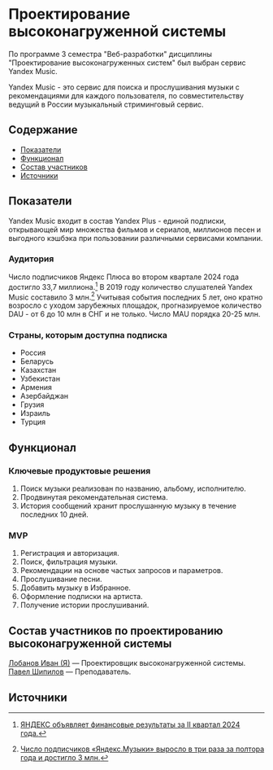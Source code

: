 # Проектирование высоконагруженной системы
По программе 3 семестра "Веб-разработки" дисциплины "Проектирование высоконагруженных систем" был выбран сервис Yandex Music. 

Yandex Music - это сервис для поиска и прослушивания музыки с рекомендациями для каждого пользователя, по совместительству ведущий в России музыкальный стриминговый сервис.

## Содержание
- [Показатели](#показатели)
- [Функционал](#функционал)
- [Состав участников](#состав-участников-по-проектированию-высоконагруженной-системы)
- [Источники](#источники)

## Показатели
Yandex Music входит в состав Yandex Plus - единой подписки, открывающей мир множества фильмов и сериалов, миллионов песен и выгодного кэшбэка при пользовании различными сервисами компании. 

### Аудитория 
Число подписчиков Яндекс Плюса во втором квартале 2024 года достигло 33,7 миллиона.[^1] В 2019 году количество слушателей Yandex Music составило 3 млн.[^2] Учитывая события последних 5 лет, оно кратно возросло с уходом зарубежных площадок, прогназируемое количество DAU - от 6 до 10 млн в СНГ и не только. Число MAU порядка 20-25 млн. 

### Страны, которым доступна подписка
+ Россия 
+ Беларусь 
+ Казахстан 
+ Узбекистан 
+ Армения 
+ Азербайджан 
+ Грузия 
+ Израиль 
+ Турция

## Функционал
### Ключевые продуктовые решения
1) Поиск музыки реализован по названию, альбому, исполнителю.
2) Продвинутая рекомендательная система.
3) История сообщений хранит прослушанную музыку в течение последних 10 дней.

### MVP
1) Регистрация и авторизация.
2) Поиск, фильтрация музыки.
3) Рекомендации на основе частых запросов и параметров.
4) Прослушивание песни.
5) Добавить музыку в Избранное.
6) Оформление подписки на артиста.
7) Получение истории прослушиваний.


## Состав участников по проектированию высоконагруженной системы
[Лобанов Иван (Я)](https://t.me/cantylv) — Проектировщик высоконагруженной системы.
[Павел Шипилов](https://vk.com/ytmans) — Преподаватель.

## Источники
[^1]: [ЯНДЕКС объявляет финансовые результаты за II квартал 2024 года.](https://ir.yandex.ru/financial-releases?year=2024&report=q2)

[^2]: [Число подписчиков «Яндекс.Музыки» выросло в три раза за полтора года и достигло 3 млн.](https://vc.ru/media/96460-chislo-podpischikov-yandeksmuzyki-vyroslo-v-tri-raza-za-poltora-goda-i-dostiglo-3-mln)